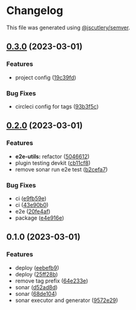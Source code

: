 # Changelog

This file was generated using [@jscutlery/semver](https://github.com/jscutlery/semver).

## [0.3.0](https://github.com/okode/nx-okode/compare/0.2.0...0.3.0) (2023-03-01)


### Features

* project config ([19c39fd](https://github.com/okode/nx-okode/commit/19c39fd11edaf5b3a08fd12ea7463fd7a0040dc7))


### Bug Fixes

* circleci config for tags ([93b3f5c](https://github.com/okode/nx-okode/commit/93b3f5cececad73749687ae6d189543001fe3c26))

## [0.2.0](https://github.com/okode/nx-okode/compare/0.1.0...0.2.0) (2023-03-01)


### Features

* **e2e-utils:** refactor ([5046612](https://github.com/okode/nx-okode/commit/504661231bbd5d196ca83de648d83db61dd5b078))
* plugin testing devkit ([cb11cf8](https://github.com/okode/nx-okode/commit/cb11cf8a8afde3b9ace6d2d15254617b70fa105f))
* remove sonar run e2e test ([b2cefa7](https://github.com/okode/nx-okode/commit/b2cefa7dd8bbb789a8eb834577bf66e46210ad12))


### Bug Fixes

* ci ([e9fb59e](https://github.com/okode/nx-okode/commit/e9fb59e8da08aa3b6163041214520ab23861a6d5))
* ci ([43e90b0](https://github.com/okode/nx-okode/commit/43e90b0d1e1b04d058c72510511f611068139390))
* e2e ([20fe4af](https://github.com/okode/nx-okode/commit/20fe4af9c0aa10f7ecf34b6ed402cab77b19f9a0))
* package ([e4e916e](https://github.com/okode/nx-okode/commit/e4e916e37e044d22aa5f8e7fcaa05a0ace6086b9))

## 0.1.0 (2023-03-01)


### Features

* deploy ([eebefb9](https://github.com/okode/nx-okode/commit/eebefb97df4eb116c803932594b9039e73583434))
* deploy ([25ff28b](https://github.com/okode/nx-okode/commit/25ff28b02b9b47798ce781db664df7cd37f672b5))
* remove tag prefix ([64e233e](https://github.com/okode/nx-okode/commit/64e233eb55b46f52aaa8879c06d2b752f0dc8e4e))
* sonar ([d52ad8d](https://github.com/okode/nx-okode/commit/d52ad8d12f0e9ee4958714860bff471d89958550))
* sonar ([68de104](https://github.com/okode/nx-okode/commit/68de104705d8cb257370aa62e57ec3b0e5fa208a))
* sonar executor and generator ([9572e29](https://github.com/okode/nx-okode/commit/9572e29ee05b3ee63dda1214fecc20a1b29cdb30))
